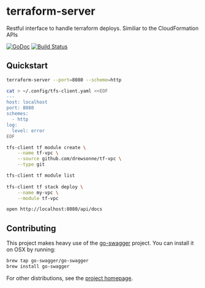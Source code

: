 # terraform-server
Restful interface to handle terraform deploys. Similiar to the CloudFormation APIs

[![GoDoc](https://godoc.org/github.com/drewsonne/terraform-server/gocd?status.svg)](https://godoc.org/github.com/drewsonne/terraform-server/gocd)
[![Build Status](https://travis-ci.org/drewsonne/terraform-server.svg?branch=master)](https://travis-ci.org/drewsonne/terraform-server)

## Quickstart

```bash
terraform-server --port=8080 --scheme=http

cat > ~/.config/tfs-client.yaml <<EOF
---
host: localhost
port: 8080
schemes:
  - http
log:
  level: error
EOF

tfs-client tf module create \
    --name tf-vpc \
    --source github.com/drewsonne/tf-vpc \
    --type git

tfs-client tf module list
    
tfs-client tf stack deploy \
    --name my-vpc \
    --module tf-vpc

open http://localhost:8080/api/docs


```

## Contributing

This project makes heavy use of the [go-swagger](https://github.com/go-swagger/go-swagger) project. You can install it
on OSX by running:

```bash
brew tap go-swagger/go-swagger
brew install go-swagger
```

For other distributions, see the  [project homepage](https://github.com/go-swagger/go-swagger).
